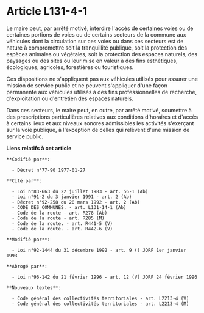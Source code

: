 # Article L131-4-1

Le maire peut, par arrêté motivé, interdire l'accès de certaines voies ou de certaines portions de voies ou de certains
secteurs de la commune aux véhicules dont la circulation sur ces voies ou dans ces secteurs est de nature à compromettre soit
la tranquillité publique, soit la protection des espèces animales ou végétales, soit la protection des espaces naturels, des
paysages ou des sites ou leur mise en valeur à des fins esthétiques, écologiques, agricoles, forestières ou touristiques.

Ces dispositions ne s'appliquent pas aux véhicules utilisés pour assurer une mission de service public et ne peuvent
s'appliquer d'une façon permanente aux véhicules utilisés à des fins professionnelles de recherche, d'exploitation ou
d'entretien des espaces naturels.

Dans ces secteurs, le maire peut, en outre, par arrêté motivé, soumettre à des prescriptions particulières relatives aux
conditions d'horaires et d'accès à certains lieux et aux niveaux sonores admissibles les activités s'exerçant sur la voie
publique, à l'exception de celles qui relèvent d'une mission de service public.

**Liens relatifs à cet article**

	**Codifié par**:

	  - Décret n°77-90 1977-01-27

	**Cité par**:

	  - Loi n°83-663 du 22 juillet 1983 - art. 56-1 (Ab)
	  - Loi n°91-2 du 3 janvier 1991 - art. 2 (Ab)
	  - Décret n°92-258 du 20 mars 1992 - art. 2 (Ab)
	  - CODE DES COMMUNES. - art. L131-14-1 (Ab)
	  - Code de la route - art. R278 (Ab)
	  - Code de la route - art. R285 (M)
	  - Code de la route. - art. R441-5 (V)
	  - Code de la route. - art. R442-6 (V)

	**Modifié par**:

	  - Loi n°92-1444 du 31 décembre 1992 - art. 9 () JORF 1er janvier 1993

	**Abrogé par**:

	  - Loi n°96-142 du 21 février 1996 - art. 12 (V) JORF 24 février 1996

	**Nouveaux textes**:

	  - Code général des collectivités territoriales - art. L2213-4 (V)
	  - Code général des collectivités territoriales - art. L2213-4 (M)
